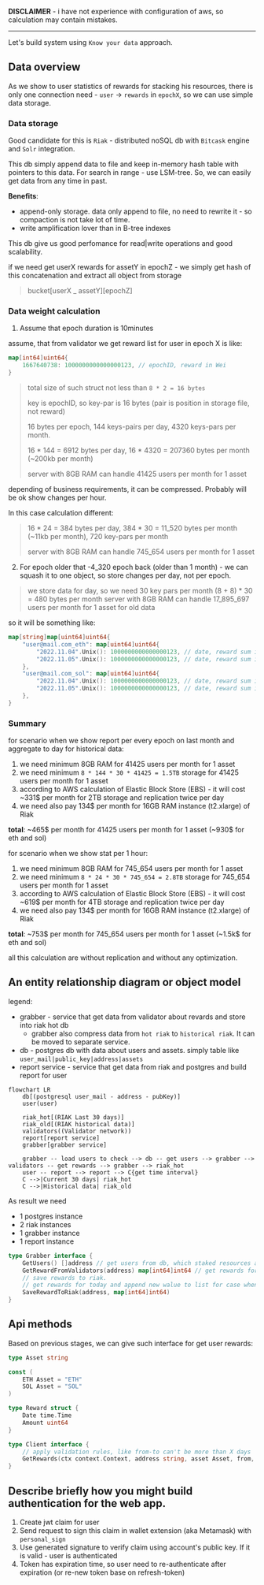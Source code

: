 
**DISCLAIMER** - i have not experience with configuration of aws, so calculation may contain mistakes.

---

Let's build system using `Know your data` approach.

## Data overview
As we show to user statistics of rewards for stacking his resources, there is only one connection need - `user` -> `rewards` in `epochX`, so we can use simple data storage.

### Data storage
Good candidate for this is `Riak` - distributed noSQL db with `Bitcask` engine and `Solr` integration.

This db simply append data to file and keep in-memory hash table with pointers to this data. For search in range - use LSM-tree.
So, we can easily get data from any time in past.

**Benefits**:
* append-only storage. data only append to file, no need to rewrite it - so compaction is not take lot of time.
* write amplification lover than in B-tree indexes

This db give us good perfomance for read|write operations and good scalability.

if we need get userX rewards for assetY in epochZ - we simply get hash of this concatenation and extract all object from storage
> bucket[userX _ assetY][epochZ]

### Data weight calculation
1. Assume that epoch duration is 10minutes

assume, that from validator we get reward list for user in epoch X is like:
```go
map[int64]uint64{
    1667640738: 1000000000000000123, // epochID, reward in Wei
} 
```
> total size of such struct not less than `8 * 2 = 16 bytes`
> 
> key is epochID, so key-par is 16 bytes (pair is position in storage file, not reward)
> 
> 16 bytes per epoch, 144 keys-pairs per day, 4320 keys-pars per month.
> 
> 16 * 144 = 6912 bytes per day, 16 * 4320 = 207360 bytes per month (~200kb per month)
> 
> server with 8GB RAM can handle 41425 users per month for 1 asset

depending of business requirements, it can be compressed. Probably will be ok show changes per hour. 

In this case calculation different:
>  16 * 24 = 384 bytes per day, 384 * 30 = 11_520 bytes per month (~11kb per month), 720 key-pars per month
>
> server with 8GB RAM can handle 745_654 users per month for 1 asset


2. For epoch older that -4_320 epoch back (older than 1 month) - we can squash it to one object, so store changes per day, not per epoch.
> we store data for day, so we need 30 key pars per month
> (8 + 8) * 30 = 480 bytes per month
> server with 8GB RAM can handle 17_895_697 users per month for 1 asset for old data

so it will be something like:
```go
map[string]map[uint64]uint64{
    "user@mail.com_eth": map[uint64]uint64{
        "2022.11.04".Unix(): 1000000000000000123, // date, reward sum in Wei
        "2022.11.05".Unix(): 1000000000000000123, // date, reward sum in Wei	
    },
    "user@mail.com_sol": map[uint64]uint64{
        "2022.11.04".Unix(): 1000000000000000123, // date, reward sum in Wei	
        "2022.11.05".Unix(): 1000000000000000123, // date, reward sum in Wei	
    },
}
``` 

### Summary
for scenario when we show report per every epoch on last month and aggregate to day for historical data:
1. we need minimum 8GB RAM for 41425 users per month for 1 asset
2. we need minimum `8 * 144 * 30 * 41425 = 1.5TB` storage for 41425 users per month for 1 asset
3. according to AWS calculation of Elastic Block Store (EBS) - it will cost ~331$ per month for 2TB storage and replication twice per day
4. we need also pay 134$ per month for 16GB RAM instance (t2.xlarge) of Riak

**total**: ~465$ per month for 41425 users per month for 1 asset (~930$ for eth and sol)

for scenario when we show stat per 1 hour:
1. we need minimum 8GB RAM for 745_654 users per month for 1 asset
2. we need minimum `8 * 24 * 30 * 745_654 = 2.8TB` storage for 745_654 users per month for 1 asset
3. according to AWS calculation of Elastic Block Store (EBS) - it will cost ~619$ per month for 4TB storage and replication twice per day
4. we need also pay 134$ per month for 16GB RAM instance (t2.xlarge) of Riak

**total**: ~753$ per month for 745_654 users per month for 1 asset (~1.5k$ for eth and sol)

all this calculation are without replication and without any optimization.

## An entity relationship diagram or object model
legend:
  
  * grabber - service that get data from validator about revards and store into riak hot db
    * grabber also compress data from `hot riak` to `historical riak`. It can be moved to separate service.
  * db - postgres db with data about users and assets. simply table like `user_mail|public_key|address|assets`
  * report service - service that get data from riak and postgres and build report for user

```mermaid
flowchart LR
    db[(postgresql user_mail - address - pubKey)]
    user(user)
    
    riak_hot[(RIAK Last 30 days)]
    riak_old[(RIAK historical data)]
    validators((Validator network))
    report[report service]
    grabber[grabber service]
    
    grabber -- load users to check --> db -- get users --> grabber --> validators -- get rewards --> grabber --> riak_hot
    user -- report --> report --> C{get time interval} 
    C -->|Current 30 days| riak_hot
    C -->|Historical data| riak_old
```

As result we need
* 1 postgres instance
* 2 riak instances
* 1 grabber instance 
* 1 report instance

```go
type Grabber interface {
    GetUsers() []address // get users from db, which staked resources and need get reward for 
    GetRewardFromValidators(address) map[int64]int64 // get rewards for user from validator
    // save rewards to riak. 
    // get rewards for today and append new walue to list for case when we show revards per hour
    SaveRewardToRiak(address, map[int64]int64) 
}
```

## Api methods
Based on previous stages, we can give such interface for get user rewards:
```go
type Asset string 

const (
    ETH Asset = "ETH"
    SOL Asset = "SOL"
)

type Reward struct {
    Date time.Time
    Amount uint64
}

type Client interface {
    // apply validation rules, like from-to can't be more than X days
    GetRewards(ctx context.Context, address string, asset Asset, from, to time.Time) ([]Reward, error)
}
```

## Describe briefly how you might build authentication for the web app.
1. Create jwt claim for user
2. Send request to sign this claim in wallet extension (aka Metamask) with `personal_sign`
3. Use generated signature to verify claim using account's public key. If it is valid - user is authenticated
4. Token has expiration time, so user need to re-authenticate after expiration (or re-new token base on refresh-token)